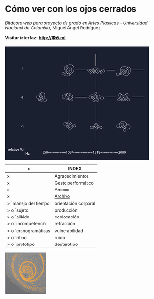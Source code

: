 Cómo ver con los ojos cerrados
=========
*Bitácora web para proyecto de grado en Artes Plásticas - Universidad Nacional de Colombia*, Miguel Angel Rodríguez

**Visitar interfaz: [http://👽🔥.ml](http://👽🔥.ml)**

![Image 2](/images/table1.png)

x | INDEX
------------ | -------------
x | Agradecimientos
x | Gesto performático
x | Anexos
x | [Archivo](http://👽🔥.ml)
> `manejo del tiempo | orientación corporal | futuralidad | indeterminación, irreversibilidad, perduración`
> o `sujeto | producción | ethos | askesis | intención | decisión | telos | prescripción | entrenamiento`
> o `silbido| ecolocación | PATH | instrumentalización | repercusión | retroalimentacióm | inefabilidad`
> o `incompetencia | refracción | fosfenos | humor acuoso | linfa | hipnagogia/hipnapompia | liminalidad`
> o `cronogramáticas | vulnerabilidad | formalización | prospecto/prospección | efeméredes `
> o `ritmo | ruido | immediatez | encantamiento | cosmotécnica | rito | juego | gesto | textura temporal`
> o `prototipo | deuterotipo | modelado | clonado | predicción | simulación | continuo no-estándar | resolución | correlación | corrección | (¿␚?)`

![Image 1](/images/Doa3.png)

[1]: https://www.diva-portal.org/smash/get/diva2:836227/FULLTEXT01.pdf
[2]: http://shubhamjain.github.io/whistlerr/
